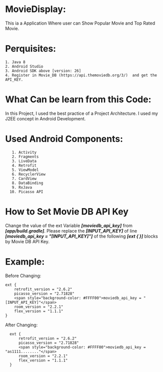 # MovieDisplay:
This ia a Application Where user can Show Popular Movie and Top Rated Movie.

# Perquisites:
    1. Java 8
    2. Android Studio
    3. Android SDK above [version: 26] 
    4. Register in Movie_DB (https://api.themoviedb.org/3/)  and get the API_KEY.


# What Can be learn from this Code:
In this Project, I used the best practice of a Project Architecture. I used my J2EE concept in Android Development. 

# Used Android Components:
       1. Activity 
       2. Fragments 
       3. LiveData 
       4. Retrofit 
       5. ViewModel 
       6. RecyclerView 
       7. CardView 
       8. DataBinding
       9. RxJava
      10. Picasso API 

# How to Set Movie DB API Key
 
 Change the value of the ext Variable <b><i>[moviedb_api_key]</i></b> from <b><i>[app/build.gradle]</i></b>. Please replace the <b><i>[INPUT_API_KEY]</i></b> of line <b><i>[moviedb_api_key = "[INPUT_API_KEY]"]</i></b> of the following <b><i>[ext { }]</i></b> blocks by Movie DB API Key.

# Example:

 Before Changing:

    ext {
        retrofit_version = "2.6.2"
        picasso_version = "2.71828"
        <span style="background-color: #FFFF00">moviedb_api_key = "[INPUT_API_KEY]"</span>
        room_version = "2.2.1"
        flex_version = "1.1.1"
    }
    
 After Changing:
  
      ext {
          retrofit_version = "2.6.2"
          picasso_version = "2.71828"
          <span style="background-color: #FFFF00">moviedb_api_key = "as1111........"</span>
          room_version = "2.2.1"
          flex_version = "1.1.1"
      }


 
